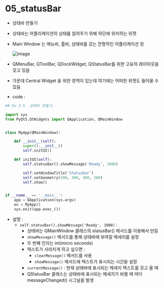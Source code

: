 # 05_statusBar

- 상태바 만들기 

- 상태바는 어플리케이션의 상태를 알려주기 위해 하단에 위치하는 위젯

- Main Window 는 메뉴바, 툴바, 상태바를 갖는 전형적인 어플리케이션 창

  ![image](https://user-images.githubusercontent.com/58541635/119779656-e869ff80-bf03-11eb-885b-8f36da9ec20c.png)

-  QMenuBar, QToolBar, QDockWidget, QStatusBar를 위한 고유의 레이아웃을 갖고 있음

- 가운데 Central Widget 을 위한 영역이 있는데 여기에는 어떠한 위젯도 들어올 수 있음

- code : 

```python
## Ex 3-5. 상태바 만들기.

import sys
from PyQt5.QtWidgets import QApplication, QMainWindow


class MyApp(QMainWindow):

    def __init__(self):
        super().__init__()
        self.initUI()

    def initUI(self):
        self.statusBar().showMessage('Ready', 1000) 

        self.setWindowTitle('Statusbar')
        self.setGeometry(300, 300, 300, 200)
        self.show()


if __name__ == '__main__':
    app = QApplication(sys.argv)
    ex = MyApp()
    sys.exit(app.exec_())
```

- 설명 : 
  - `self.statusBar().showMessage('Ready', 1000)` : 
    - 상태바는 QMainWindow 클래스의 statusBar() 메서드를 이용해서 만듬
    - `showMessage()` 메서드를 통해 상태바에 보여질 메세지를 설정
    - 두 번째 인자는 int(micro seconds)
    - 텍스트가 사라지게 하고 싶으면 : 
      - `clearMessage()` 메서드를 사용
      - `showMessage()` 메서드에 텍스트가 표시되는 시간을 설정
    - `currentMessage()`  : 현재 상태바에 표시되는 메세지 텍스트를 갖고 올 때
    - QStatusBar 클래스는 상태바에 표시되는 메세지가 바뀔 때 마다 messageChanged() 시그널을 발생